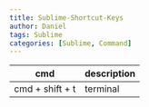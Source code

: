 ```yaml
---
title: Sublime-Shortcut-Keys
author: Daniel
tags: Sublime
categories: [Sublime, Command]
---
```


|	cmd	|	description	|
|---|---|
|cmd + shift + t | terminal | 
